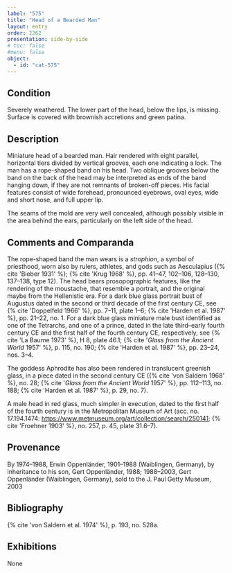 ```yaml
---
label: "575"
title: "Head of a Bearded Man"
layout: entry
order: 2262
presentation: side-by-side
# toc: false
#menu: false 
object:
  - id: "cat-575"
---
```


## Condition

Severely weathered. The lower part of the head, below the lips, is missing. Surface is covered with brownish accretions and green patina.

## Description

Miniature head of a bearded man. Hair rendered with eight parallel, horizontal tiers divided by vertical grooves, each one indicating a lock. The man has a rope-shaped band on his head. Two oblique grooves below the band on the back of the head may be interpreted as ends of the band hanging down, if they are not remnants of broken-off pieces. His facial features consist of wide forehead, pronounced eyebrows, oval eyes, wide and short nose, and full upper lip.

The seams of the mold are very well concealed, although possibly visible in the area behind the ears, particularly on the left side of the head.

## Comments and Comparanda

The rope-shaped band the man wears is a *strophion*, a symbol of priesthood, worn also by rulers, athletes, and gods such as Aesculapius ({% cite 'Bieber 1931' %}; {% cite 'Krug 1968' %}, pp. 41–47, 102–106, 128–130, 137–138, type 12). The head bears prosopographic features, like the rendering of the moustache, that resemble a portrait, and the original maybe from the Hellenistic era. For a dark blue glass portrait bust of Augustus dated in the second or third decade of the first century CE, see {% cite 'Doppelfeld 1966' %}, pp. 7–11, plate 1–6; {% cite 'Harden et al. 1987' %}, pp. 21–22, no. 1. For a dark blue glass miniature male bust identified as one of the Tetrarchs, and one of a prince, dated in the late third–early fourth century CE and the first half of the fourth century CE, respectively, see {% cite 'La Baume 1973' %}, H 8, plate 46.1; {% cite '*Glass from the Ancient World* 1957' %}, p. 115, no. 190; {% cite 'Harden et al. 1987' %}, pp. 23–24, nos. 3–4.

The goddess Aphrodite has also been rendered in translucent greenish glass, in a piece dated in the second century CE ({% cite 'von Saldern 1968' %}, no. 28; {% cite '*Glass from the Ancient World* 1957' %}, pp. 112–113, no. 188; {% cite 'Harden et al. 1987' %}, p. 29, no. 7).

A male head in red glass, much simpler in execution, dated to the first half of the fourth century is in the Metropolitan Museum of Art (acc. no. 17.194.1474: <https://www.metmuseum.org/art/collection/search/250141>; {% cite 'Froehner 1903' %}, no. 257, p. 45, plate 31.6–7).

## Provenance

By 1974–1988, Erwin Oppenländer, 1901–1988 (Waiblingen, Germany), by inheritance to his son, Gert Oppenländer, 1988; 1988–2003, Gert Oppenländer (Waiblingen, Germany), sold to the J. Paul Getty Museum, 2003

## Bibliography

{% cite 'von Saldern et al. 1974' %}, p. 193, no. 528a.

## Exhibitions

None